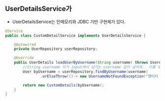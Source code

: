 ## UserDetailsService가

<!-- - UserDetailsService는 DaoAuthenticationProvider가 username/password로 인증할 때 필요한 -->

- UserDetailsService는 인메모리와 JDBC 기반 구현체가 있다.

```java
@Service
public class CustomDetailService implements UserDetailsService {

    @Autowired
    private UserRepository userRepository;

    @Override
    public UserDetails loadUserByUsername(String username) throws UsernameNotFoundException {
        //String username 이거 input에서 넘기는 username 값이 넘어와.. 이름 맞춰줘!
        User byUsername = userRepository.findByUsername(username)
                .orElseThrow(()-> new UsernameNotFoundException("엔티티 존재하지 않는다"));

        return new CustomDetails(byUsername);
    }
}
```
